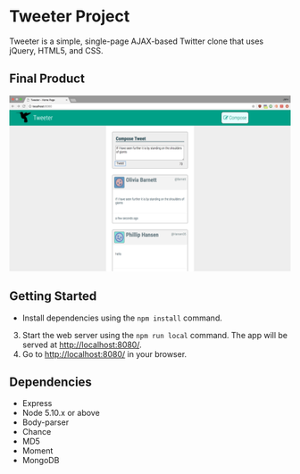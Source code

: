 # Tweeter Project

Tweeter is a simple, single-page AJAX-based Twitter clone that uses jQuery, HTML5, and CSS.

## Final Product

!["Screenshot of main screen"](https://github.com/johnwonghw/tweetr/blob/master/docs/Screen%20Shot%202017-07-14%20at%201.18.18%20PM.png?raw=true)

## Getting Started

- Install dependencies using the `npm install` command.
3. Start the web server using the `npm run local` command. The app will be served at <http://localhost:8080/>.
4. Go to <http://localhost:8080/> in your browser.

## Dependencies

- Express
- Node 5.10.x or above
- Body-parser
- Chance
- MD5
- Moment
- MongoDB
